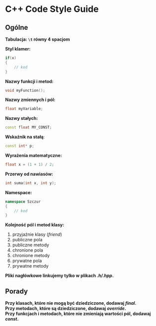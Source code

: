 # C++ Code Style Guide

## Ogólne

**Tabulacja: `\t` równy 4 spacjom**

**Styl klamer:**

```cpp
if(x)
{
    // kod
}
```

**Nazwy funkcji i metod:**
```cpp
void myFunction();
```

**Nazwy zmiennych i pól:**
```cpp
float myVariable;
```

**Nazwy stałych:**
```cpp
const float MY_CONST;
```

**Wskaźnik na stałą**:
```cpp
const int* p;
```

**Wyrażenia matematyczne:**
```cpp
float x = (1 + 1) / 2;
```

**Przerwy od nawiasów:**
```cpp
int suma(int x, int y);
```

**Namespace:**
```cpp
namespace Szczur
{
    // kod
}
```

**Kolejność pól i metod klasy:**

1. przyjaźnie klasy (*friend*)
2. publiczne pola
3. publiczne metody
4. chronione pola
5. chronione metody
6. prywatne pola
7. prywatne metody

**Pliki nagłówkowe linkujemy tylko w plikach *.h/.hpp*.**

## Porady

**Przy klasach, które nie mogą być dziedziczone, dodawaj *final*.**  
**Przy metodach, które są dziedziczone, dodawaj *override*.**  
**Przy funkcjach i metodach, które nie zmieniają wartości pól, dodawaj *const*.**

